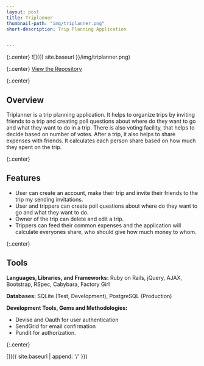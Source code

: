 ```yaml
---
layout: post
title: Triplanner
thumbnail-path: "img/triplanner.png"
short-description: Trip Planning Application


---
```


{:.center}
![]({{ site.baseurl }}/img/triplanner.png)

{:.center}
[View the Repository](https://github.com/AnithaPal/Trip-Planner) [](https://trp-plan.herokuapp.com/)

{:.center}


## Overview
Triplanner is a trip planning application. It helps to organize trips by inviting friends to a trip and creating poll questions about where do they want to go and what they want to do in a trip. There is also voting facility, that helps to decide based on number of votes. After a trip, it also helps to share expenses with friends. It calculates each person share based on how much they spent on the trip.

{:.center}

## Features

+ User can create an account, make their trip and invite their friends to the trip my sending invitations.
+ User and trippers can create poll questions about where do they want to go and what they want to do.
+ Owner of the trip can delete and edit a trip.
+ Trippers can feed their common expenses and the application will calculate everyones share, who should give how much money to whom.

{:.center}

## Tools
**Languages, Libraries, and Frameworks:** Ruby on Rails, jQuery, AJAX, Bootstrap, RSpec, Cabybara, Factory Girl

**Databases:** SQLite (Test, Development), PostgreSQL (Production)

**Development Tools, Gems and Methodologies:**

+ Devise and Oauth for user authentication
+ SendGrid for email confirmation
+ Pundit for authorization.

{:.center}

[<i class="fa fa-home"></i>]({{ site.baseurl | append: '/' }})
